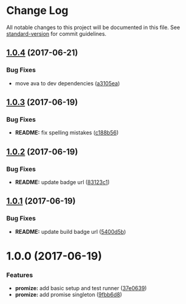 # Change Log

All notable changes to this project will be documented in this file. See [standard-version](https://github.com/conventional-changelog/standard-version) for commit guidelines.

<a name="1.0.4"></a>
## [1.0.4](https://github.com/samtes/promiss/compare/v1.0.3...v1.0.4) (2017-06-21)


### Bug Fixes

* move ava to dev dependencies ([a3105ea](https://github.com/samtes/promiss/commit/a3105ea))



<a name="1.0.3"></a>
## [1.0.3](https://github.com/samtes/promiss/compare/v1.0.2...v1.0.3) (2017-06-19)


### Bug Fixes

* **README:** fix spelling mistakes ([c188b56](https://github.com/samtes/promiss/commit/c188b56))



<a name="1.0.2"></a>
## [1.0.2](https://github.com/samtes/promiss/compare/v1.0.1...v1.0.2) (2017-06-19)


### Bug Fixes

* **README:** update badge url ([83123c1](https://github.com/samtes/promiss/commit/83123c1))



<a name="1.0.1"></a>
## [1.0.1](https://github.com/samtes/promiss/compare/v1.0.0...v1.0.1) (2017-06-19)


### Bug Fixes

* **README:** update build badge url ([5400d5b](https://github.com/samtes/promiss/commit/5400d5b))



<a name="1.0.0"></a>
# 1.0.0 (2017-06-19)


### Features

* **promize:** add basic setup and test runner ([37e0639](https://github.com/samtes/promiss/commit/37e0639))
* **promize:** add promise singleton ([9fbb6d8](https://github.com/samtes/promiss/commit/9fbb6d8))
